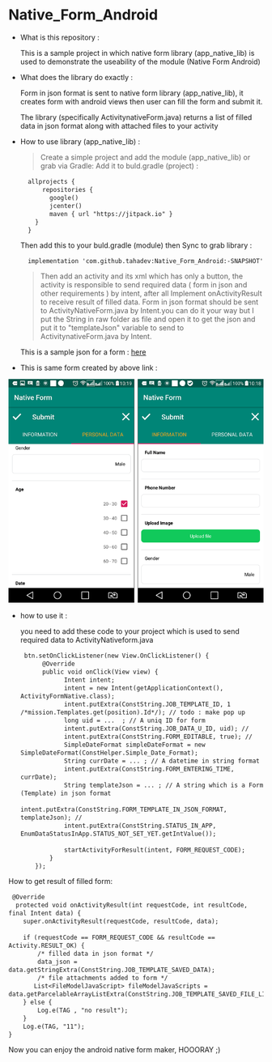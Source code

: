 
# Native_Form_Android

- What is this repository :

   This is a sample project in which native form library (app_native_lib) is used
   to demonstrate the useability of the module (Native Form Android)

- What does the library do exactly :

   Form in json format is sent to native form library (app_native_lib), it creates
   form with android views then user can fill the form and submit it.

   The library (specifically ActivitynativeForm.java) returns a list of filled data in json format along with attached files to your activity

- How to use library (app_native_lib) :



    > Create a simple project and add the module (app_native_lib)  or   grab via Gradle:
     Add it to buld.gradle (project) :
     
        allprojects {
            repositories {
              google()
              jcenter()
              maven { url "https://jitpack.io" }
          }
        }
       
     Then add this to your buld.gradle (module) then Sync to grab library :

        implementation 'com.github.tahadev:Native_Form_Android:-SNAPSHOT'

    > Then add an activity and its xml which has only a button, the
      activity is responsible to send required data ( form in json and other requirements )
      by intent, after all Implement onActivityResult to receive result of filled data.
    > Form in json format should be sent to ActivityNativeForm.java by Intent.you can do 
      it your way but I put the String in raw folder as file and open it to get the json
      and put it to "templateJson" variable to send to ActivitynativeForm.java by Intent.

     This is a sample json for a form : 
     [here](https://github.com/logiico/Native_Form_Android/blob/master/app_sample/src/main/res/raw/form.json)

  
- This is same form created by above link :
 
 
<img src="https://github.com/logiico/Native_Form_Android/blob/master/image_2019_7_2-10_20_32_669_bi6.png" />


- how to use it :

  you need to add these code to your project which is used to send required data to ActivityNativeform.java 


       btn.setOnClickListener(new View.OnClickListener() {
            @Override
            public void onClick(View view) {
                  Intent intent;
                  intent = new Intent(getApplicationContext(), ActivityFormNative.class);
                  intent.putExtra(ConstString.JOB_TEMPLATE_ID, 1 /*mission.Templates.get(position).Id*/); // todo : make pop up
                  long uid = ...  ; // A uniq ID for form
                  intent.putExtra(ConstString.JOB_DATA_U_ID, uid); //
                  intent.putExtra(ConstString.FORM_EDITABLE, true); //
                  SimpleDateFormat simpleDateFormat = new SimpleDateFormat(ConstHelper.Simple_Date_Format);
                  String currDate = ... ; // A datetime in string format
                  intent.putExtra(ConstString.FORM_ENTERING_TIME, currDate); 
                  String templateJson = ... ; // A string which is a Form (Template) in json format
                  intent.putExtra(ConstString.FORM_TEMPLATE_IN_JSON_FORMAT, templateJson); //
                  intent.putExtra(ConstString.STATUS_IN_APP, EnumDataStatusInApp.STATUS_NOT_SET_YET.getIntValue()); 
                  
                  startActivityForResult(intent, FORM_REQUEST_CODE);
              }
          });

How to get result of filled form: 
 
     @Override
      protected void onActivityResult(int requestCode, int resultCode, final Intent data) {
        super.onActivityResult(requestCode, resultCode, data);
       
        if (requestCode == FORM_REQUEST_CODE && resultCode == Activity.RESULT_OK) {
            /* filled data in json format */
            data_json = data.getStringExtra(ConstString.JOB_TEMPLATE_SAVED_DATA);
            /* file attachments added to form */
           List<FileModelJavaScript> fileModelJavaScripts = data.getParcelableArrayListExtra(ConstString.JOB_TEMPLATE_SAVED_FILE_LIST);
        } else {
            Log.e(TAG , "no result");
        }
        Log.e(TAG, "11");
    }


Now you can enjoy the android native form maker, HOOORAY ;)
    
   
